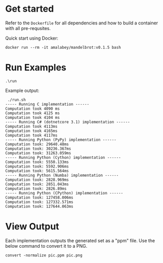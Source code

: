 # Get started
Refer to the `Dockerfile` for all dependencies and how to build a container with all pre-requsites.

Quick start using Docker:
```
docker run --rm -it amalabey/mandelbrot:v0.1.5 bash
```

# Run Examples
```
.\run
```
Example output:
```
 ./run.sh
----- Running C implementation ------
Computation took 4090 ms
Computation took 4125 ms
Computation took 4104 ms
----- Running C# (dotnetcore 3.1) implementation ------
Computation took 4113ms
Computation took 4165ms
Computation took 4117ms
----- Running Python (PyPy) implementation ------
Computation took: 29640.48ms
Computation took: 30236.367ms
Computation took: 31263.059ms
----- Running Python (Cython) implementation ------
Computation took: 5550.133ms
Computation took: 5592.906ms
Computation took: 5615.564ms
----- Running Python (Numba) implementation ------
Computation took: 2828.969ms
Computation took: 2851.043ms
Computation took: 2826.89ms
----- Running Python (CPython) implementation ------
Computation took: 127458.006ms
Computation took: 127332.571ms
Computation took: 127644.063ms
```

# View Output
Each implementation outputs the generated set as a "ppm" file. Use the below command to convert it to a PNG.

```
convert -normalize pic.ppm pic.png
```